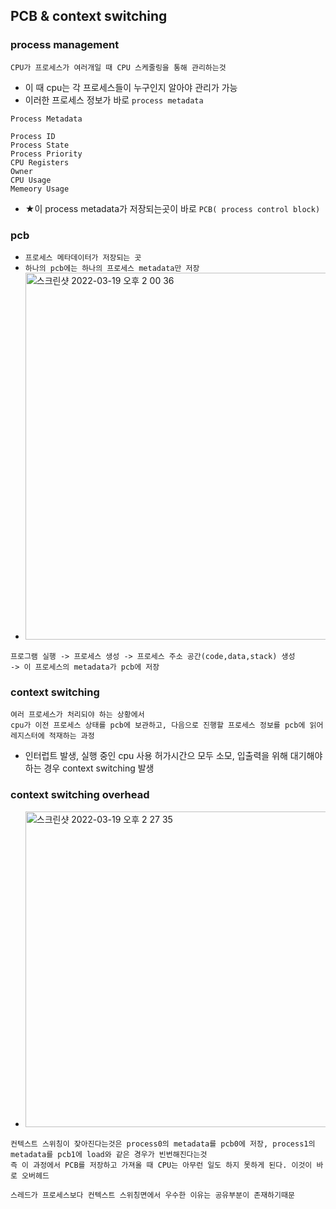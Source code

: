 ## PCB & context switching

### process management
```
CPU가 프로세스가 여러개일 때 CPU 스케줄링을 통해 관리하는것
```
- 이 때 cpu는 각 프로세스들이 누구인지 알아야 관리가 가능
- 이러한 프로세스 정보가 바로 `process metadata`
```
Process Metadata

Process ID
Process State
Process Priority
CPU Registers
Owner
CPU Usage
Memeory Usage
```
- ★이 process metadata가 저장되는곳이 바로 `PCB( process control block) `

### pcb
- `프로세스 메타데이터가 저장되는 곳`
- `하나의 pcb에는 하나의 프로세스 metadata만 저장`
- <img width="587" alt="스크린샷 2022-03-19 오후 2 00 36" src="https://user-images.githubusercontent.com/62214428/159107605-51d25ecd-cc6b-47bd-bf5c-9f15ac58435b.png">
```
프로그램 실행 -> 프로세스 생성 -> 프로세스 주소 공간(code,data,stack) 생성
-> 이 프로세스의 metadata가 pcb에 저장
```

### context switching
```
여러 프로세스가 처리되야 하는 상황에서 
cpu가 이전 프로세스 상태를 pcb에 보관하고, 다음으로 진행할 프로세스 정보를 pcb에 읽어 레지스터에 적재하는 과정
```
- 인터럽트 발생, 실행 중인 cpu 사용 허가시간으 모두 소모, 입출력을 위해 대기해야하는 경우 context switching 발생

### context switching overhead
- <img width="505" alt="스크린샷 2022-03-19 오후 2 27 35" src="https://user-images.githubusercontent.com/62214428/159108405-4bb58175-ee15-42a6-8c94-8be7368f644d.png">
```
컨텍스트 스위칭이 잦아진다는것은 process0의 metadata를 pcb0에 저장, process1의 metadata를 pcb1에 load와 같은 경우가 빈번해진다는것
즉 이 과정에서 PCB를 저장하고 가져올 때 CPU는 아무런 일도 하지 못하게 된다. 이것이 바로 오버헤드

스레드가 프로세스보다 컨텍스트 스위칭면에서 우수한 이유는 공유부분이 존재하기때문
```
